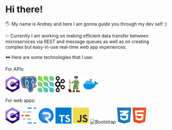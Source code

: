 # Hi there!

🖐 My name is Andrey and here I am gonna guide you through my dev self :)

✨ Currently I am working on making efficient data transfer between microservices via REST and message queues as well as on creating complex but easy-in-use real-time web app experiences.

🕶 Here are some technologies that I use:

For APIs:

<img src="images/c_sharp.svg" alt="C#" height="50"/>
<img src="images/postgresql.svg" alt="PostgreSQL" height="50"/>
<img src="images/debeziumio.svg" alt="Debezium" height="50"/>
<img src="images/apache_kafka.svg" alt="Kafka" height="50"/>
<img src="images/apache_zookeeper.svg" alt="Zookeeper" height="50"/>
<img src="images/docker.svg" alt="Docker" height="50"/>

For web apps:

<img src="images/c_sharp.svg" alt="C#" height="50"/>
<img src="images/confluentio.svg" alt="Confluent.Kafka" height="50"/>
<img src="images/signalr_service.svg" alt="SignalR" height="50"/>
<img src="images/typescript.svg" alt="Typescript" height="50"/>
<img src="images/javascript.svg" alt="Javascript" height="50"/>
<img src="https://cdn.worldvectorlogo.com/logos/bootstrap-5-1.svg" alt="Bootstrap" height="50"/>
<img src="images/css_3.svg" alt="CSS" height="50"/>
<img src="images/html.svg" alt="HTML" height="50"/>
